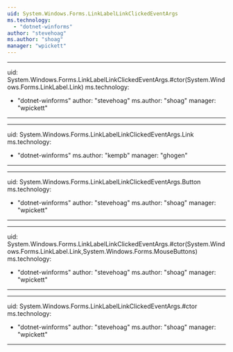 ```yaml
---
uid: System.Windows.Forms.LinkLabelLinkClickedEventArgs
ms.technology: 
  - "dotnet-winforms"
author: "stevehoag"
ms.author: "shoag"
manager: "wpickett"
---
```


---
uid: System.Windows.Forms.LinkLabelLinkClickedEventArgs.#ctor(System.Windows.Forms.LinkLabel.Link)
ms.technology: 
  - "dotnet-winforms"
author: "stevehoag"
ms.author: "shoag"
manager: "wpickett"
---

---
uid: System.Windows.Forms.LinkLabelLinkClickedEventArgs.Link
ms.technology: 
  - "dotnet-winforms"
ms.author: "kempb"
manager: "ghogen"
---

---
uid: System.Windows.Forms.LinkLabelLinkClickedEventArgs.Button
ms.technology: 
  - "dotnet-winforms"
author: "stevehoag"
ms.author: "shoag"
manager: "wpickett"
---

---
uid: System.Windows.Forms.LinkLabelLinkClickedEventArgs.#ctor(System.Windows.Forms.LinkLabel.Link,System.Windows.Forms.MouseButtons)
ms.technology: 
  - "dotnet-winforms"
author: "stevehoag"
ms.author: "shoag"
manager: "wpickett"
---

---
uid: System.Windows.Forms.LinkLabelLinkClickedEventArgs.#ctor
ms.technology: 
  - "dotnet-winforms"
author: "stevehoag"
ms.author: "shoag"
manager: "wpickett"
---

